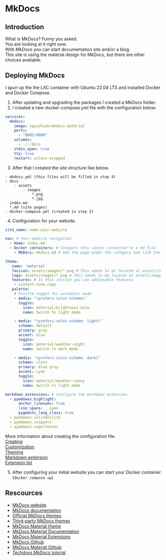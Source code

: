 # MkDocs  
  
## Introduction
What is MkDocs? Funny you asked.  
You are looking at it right now.  
With MkDocs you can start documentation site and/or a blog.  
This site is using the material design for MkDocs, but there are other choices available.  
  
## Deploying MkDocs  
I spun up the the LXC container with Ubuntu 22.04 LTS and installed Docker and Docker Compose.

1. After updating and upgrading the packages I created a MkDocs folder.
2. I created a new docker-compose.yml file with the configuration below:
```` yaml linenums="1" title="MkDocs Config"
services:
  mkdocs:
    image: squidfunk/mkdocs-material
    ports:
      - "8005:8000"
    volumes:
      - ./:/docs
    stdin_open: true
    tty: true
    restart: unless-stopped
````
3. After that I created the site structure like below.
`````
- mkdocs.yml (this files will be filled in step 4)
- docs
    - assets
        - images
            *.png
            *.jpg
  index.md
  *.md (site pages)
- docker-compose.yml (created in step 2)
`````
4. Configuration for your website.
```` yaml linenums="1" title="Website Config"
site_name: name-your-website

nav: # Your website navigation
  - Home: index.md
  - Docker containers: # Category this cannot connected to a md file
    - MkDocs: mkdocs.md # Add the page under the category and link the md file

theme:
   name: 'material'
   favicon: assets/images/*.png # This needs to be located at assets/images
   logo: assets/images/*.png # This needs to be located at assets/images
   features: # In this section you can add/enable features
    - content.code.copy
   palette:
    # Palette toggle for automatic mode     
    - media: "(prefers-color-scheme)"
      toggle:
        icon: material/brightness-auto
        name: Switch to light mode

    - media: "(prefers-color-scheme: light)"
      scheme: default
      primary: grey
      accent: blue
      toggle:
        icon: material/weather-night
        name: Switch to dark mode

    - media: "(prefers-color-scheme: dark)"
      scheme: slate
      primary: blue grey
      accent: cyan
      toggle:
        icon: material/weather-sunny
        name: Switch to light mode

markdown_extensions: # Configure the markdown extension.
  - pymdownx.highlight:
      anchor_linenums: true
      line_spans: __span
      pygments_lang_class: true
  - pymdownx.inlinehilite
  - pymdownx.snippets
  - pymdownx.superfences
````
More information about creating the configuration file.  
  [Creating](https://squidfunk.github.io/mkdocs-material/creating-your-site/)  
  [Customization](https://squidfunk.github.io/mkdocs-material/customization/)  
  [Theming](https://squidfunk.github.io/mkdocs-material/setup/changing-the-colors/)  
  [Markdown extension](https://squidfunk.github.io/mkdocs-material/setup/extensions/python-markdown-extensions/)  
  [Extension list](https://squidfunk.github.io/mkdocs-material/setup/extensions/)  

5. After configuring your initial website you can start your Docker container (`docker compose up`)  
  
## Rescources  
- [MkDocs website](https://www.mkdocs.org/)
- [MkDocs documentation](https://squidfunk.github.io/mkdocs-material/getting-started/)
- [Official MkDocs themes](https://www.mkdocs.org/user-guide/choosing-your-theme/)
- [Third-party MkDocs themes](https://github.com/mkdocs/mkdocs/wiki/MkDocs-Themes)
- [MkDocs Material theme](https://squidfunk.github.io/mkdocs-material/)
- [MkDocs Material Documentation](https://squidfunk.github.io/mkdocs-material/getting-started/)
- [MkDocs Material Extensions](https://squidfunk.github.io/mkdocs-material/setup/extensions/)
- [MkDocs Github](https://github.com/mkdocs/mkdocs)
- [MkDocs Material Github](https://github.com/squidfunk/mkdocs-material)
- [Techdoxs MkDocs tutorial](https://www.youtube.com/watch?v=K2RDsWgwDTU)